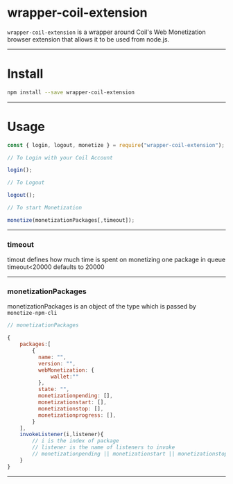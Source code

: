 # wrapper-coil-extension

`wrapper-coil-extension` is a wrapper around Coil's Web Monetization browser extension that allows it to be used from node.js.

---

# Install

```bash
npm install --save wrapper-coil-extension
```

---

# Usage

```javascript
const { login, logout, monetize } = require("wrapper-coil-extension");

// To Login with your Coil Account

login();

// To Logout

logout();

// To start Monetization

monetize(monetizationPackages[,timeout]);
```

---

### timeout

timout defines how much time is spent on monetizing one package in queue
timeout<20000 defaults to 20000

---

### monetizationPackages

monetizationPackages is an object of the type which is passed by `monetize-npm-cli`

```javascript
// monetizationPackages

{
    packages:[
        {
          name: "",
          version: "",
          webMonetization: {
              wallet:""
          },
          state: "",
          monetizationpending: [],
          monetizationstart: [],
          monetizationstop: [],
          monetizationprogress: [],
        }
    ],
    invokeListener(i,listener){
        // i is the index of package
        // listener is the name of listeners to invoke
        // monetizationpending || monetizationstart || monetizationstop || monetizationprogress
    }
}

```

---
